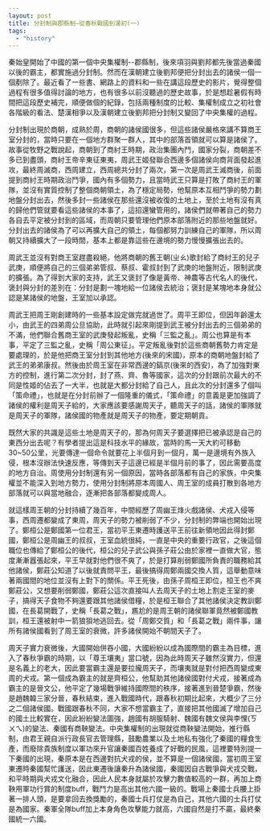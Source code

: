 ```yaml
---
layout: post
title: 分封制與郡縣制—從春秋戰國到漢初(一)
tags: 
  - "history"
---    
```

秦始皇開始了中國的第一個中央集權制--郡縣制，後來項羽與劉邦都先後當過秦國以後的霸主，都實施過分封制。然而在漢朝建立後劉邦便把分封出去的諸侯一個一個剷除了。最近看了一些書、網路上的資料和一些在講這段歷史的影片，覺得整個過程有很多值得討論的地方，也有很多以前沒聽過的歷史故事，於是想趁暑假有時間把這段歷史補完，順便做個的紀錄，包括兩種制度的比較、集權制成立之初社會各階級的看法、楚漢相爭以及漢朝建立後劉邦把分封制又變回了中央集權的過程。   

分封制出現於商朝，成熟於周，商朝的諸侯國很多，但這些諸侯嚴格來講不算商王室分封的，當時只要在一個地方群聚一群人，其中的部落首領就可以算是諸侯了。故事從牧野之戰說起，商朝到了商紂王時期，政治集團內鬥，國家分裂，商朝差不多已到盡頭，商紂王帝辛東征東夷，周武王姬發聯合西邊多個諸侯向商背面發起進攻，最終周滅商，西周建立，西周總共分封了兩次，第一次是周武王滅商後，前面提到商紂王時期政治鬥爭，國內有多個勢力，且當時武王只算是打敗了商紂王的軍隊，並沒有實質控制了整個商朝領土，為了穩定局勢，他幫原本互相鬥爭的勢力劃地盤分封出去，然後多封一些諸侯在那些還沒被收復的土地上，至於土地有沒有真的歸他們管就要看這些諸侯的本事了，這招還蠻管用的，諸侯們就帶著自己的勢力各自去平定被分封到的區域，而周朝只要管理他們原本部落附近的那些地盤就好。分封出去的諸侯為了可以再擴大自己的領土，每個都努力訓練自己的軍隊，所以周朝又持續擴大了一段時間，基本上都是靠這些在邊境的勢力慢慢擴張出去的。   

周武王並沒有對商王室趕盡殺絕，他將商朝的舊王朝(ㄓㄠ)歌封給了商紂王的兒子武庚，順便將自己的三個弟弟管叔、蔡叔、霍叔封到了武庚的地盤附近，限制武庚的擴張。為了得到大家的支持，武王又褒封了像是黃帝、神農等古代名人的後代，褒封與分封的差別在：分封是劃一塊地給一位諸侯去統治；褒封是某塊地本身就公認是某諸侯的地盤，王室加以承認。   

周武王把周王剛創建時的一些基本設定做完就過世了。周平王即位，但因年齡還太小，由武王的四弟周公旦協助，此時就引起來剛提到武王被分封出去的三個弟弟的不滿，他們聯合舊商王室的武庚發起叛亂，史稱「三監之亂」。周公也算是有本事，平定了三監之亂，史稱「周公東征」。平定叛亂後對於這些商朝舊勢力肯定是要處理的，於是他把商王室分封到其他地方(後來的宋國)，原本的商朝地盤封給了武王的弟弟康叔。然後由於周王室在非常西邊的鎬京(後來的西安)，為了加強對東方的控制，進行第二次分封，封了燕、齊、魯等國家，這次的分封跟前次最大的不同是性姬的佔去了一大半，也就是大都分封給了自己人，且此次的分封還多了個叫「策命禮」，也就是在分封前辦了一個隆重的儀式，「策命禮」的意義是更加強調了諸侯的權利是周天子給的，大家應該要感謝周天子，聽周天子的話，諸侯的軍隊就是周天子的軍隊，諸侯國的物產就是周天子的物產，要定期朝貢。   

既然大家的共識是這些土地是周天子的，那為何周天子要選擇把已被承認是自己的東西分出去呢？有學者提出這是科技水平的緣故，當時的馬一天大約可移動30~50公里，光要傳達一個命令就要花上半個月到一個月，萬一是邊境有外族入侵，根本沒辦法快速反應，等傳到天子這邊已經是半個月前的事了，因此需要高度的地方自治。周使用分封制還有另一個原因，當時各部落都有自己的家族，中央集權並不能深入到地方勢力，使用分封制將原本周國人、周王室的成員打散到各地方部落就可以與當地融合，逐漸把各部落都變成周人。   

就這樣周王朝的分封持續了幾百年，中間經歷了周幽王烽火戲諸侯、犬戎入侵等事，西周遷都變成了東周，周天子的勢力被削弱了不少，分封制的弊端也開始出現了。鄭桓公是鄭國第一位君王，當初平王東遷時護送平王前往新領地因此得封鄭國，鄭桓公是周幽王的叔叔，王室血統很純，一直是中央的重要行政官，之後這個職位也傳給了鄭桓公的後代，桓公的兒子武公與孫子莊公由於家裡一直做大官，態度漸漸囂張起來，平王早就對他們很不爽了，於是打算削弱鄭國所負責的職務給其他諸侯，鄭莊公知道了以後就責問平王，最後搞得周鄭兩國交換人質，這舉動意味著兩國間的地位並沒有上對下的關係。平王死後，由孫子周桓王即位，桓王也不爽鄭莊公，又想要削弱鄭國，鄭莊公這次直接叫人去周天子的土地上割走王室的麥子，搞得天子食物不夠還要跟其他諸侯借糧，於是桓王聯合了其他諸侯決定教訓鄭國，在長葛開戰了，史稱「長葛之戰」，尷尬的是周王朝的諸侯聯軍竟然被鄭國教訓，桓王還被射中一箭狼狽地逃回去。從「周鄭交質」和「長葛之戰」兩件事，讓所有諸侯國看到了周王室的衰微，許多諸侯開始不朝間天子了。   

周天子實力衰微後，大國開始併吞小國，大國紛紛以成為國際間的霸主為目標，進入了春秋爭霸的時期，以「尊王壤夷」當口號，因為此時周天子雖然沒實力，但還是名義上的老大，因此要當霸主還是要拉攏周天子，而壤夷就是對付把西周變成東周的犬戎。第一個成為霸主的就是齊桓公，他幫助其他諸侯國對付犬戎，接著成為霸主的是晉文公，他平定了幾場戰爭維持國際間的秩序，接著進到晉楚爭霸，然後是趙魏韓三家分晉，春秋結束，進入戰國時代，跟春秋初期比起來，大概少了三分之二個諸侯國。戰國跟春秋不同，大家不想當霸主了，直接把其他國滅了增加自己的國土比較實在，因此紛紛變法圖強，趙國有胡服騎射、魏國有魏文侯與李悝(ㄎㄨㄟ)的變法、秦國有商鞅變法。中央集權制的出現就從商鞅變法開始，推行縣制，由君王親自派行政長官去管理縣，鼓勵農業以及土地私有強化了秦國的糧食生產，而廢除貴族制度以軍功來升官讓秦國百姓養成了好戰的民風，這裡要特別提一下秦國的出現，秦原本是在西邊對抗犬戎的侯，並不算是一個諸侯國，當初周王室東遷時秦國幫忙護送，因此東遷後讓秦升為諸侯國，秦國因自古戰爭與犬戎交戰，和平時期與犬戎文化融合，因此人民本身就屬於攻擊力數值較高的一群，再加上商鞅用軍功行賞的制度buff，戰鬥力是高出其他六國一級的。戰場上秦國士兵腰上掛著一排人頭，是要拿回去換獎勵的，秦國士兵打仗是為自己，其他六國的士兵打仗是為國家。秦軍全隊buff加上本身角色攻擊能力就高，六國自然是打不贏，最終秦國統一六國。   